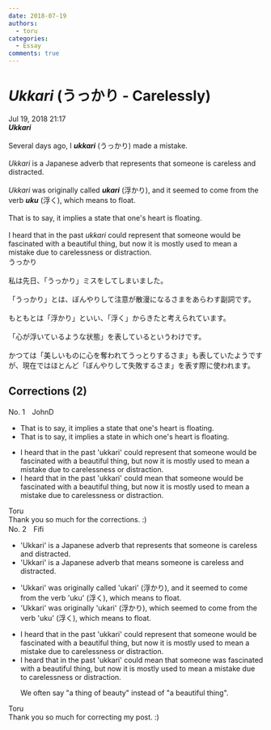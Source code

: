```yaml
---
date: 2018-07-19
authors:
  - toru
categories:
  - Essay
comments: true
---
```


# <strong><em>Ukkari</strong></em> (うっかり - Carelessly)
<div class="date">Jul 19, 2018 21:17</div>
<div id="post"><div id="body_show_ori">
<strong><em>Ukkari</strong></em><br/><br/>Several days ago, I <strong><em>ukkari</em></strong> (うっかり) made a mistake.<br/><br/><em>Ukkari</em> is a Japanese adverb that represents that someone is careless and distracted. <br/><br/><em>Ukkari</em> was originally called <strong><em>ukari</em></strong> (浮かり), and it seemed to come from the verb <strong><em>uku</em></strong> (浮く), which means to float.<br/><br/>That is to say, it implies a state that one's heart is floating.<br/><br/>I heard that in the past <em>ukkari</em> could represent that someone would be fascinated with a beautiful thing, but now it is mostly used to mean a mistake due to carelessness or distraction.
</div></div>

<!-- more -->

<div id="post_ja"><div id="body_show_mo">
うっかり<br/><br/>私は先日、「うっかり」ミスをしてしまいました。<br/><br/>「うっかり」とは、ぼんやりして注意が散漫になるさまをあらわす副詞です。<br/><br/>もともとは「浮かり」といい、「浮く」からきたと考えられています。<br/><br/>「心が浮いているような状態」を表しているというわけです。<br/><br/>かつては「美しいものに心を奪われてうっとりするさま」も表していたようですが、現在ではほとんど「ぼんやりして失敗するさま」を表す際に使われます。
</div></div>

## Corrections (2)
<div id="block"><div class="first_name"> No. 1　<span class="just_name">JohnD</span></div><div id="block2">
<ul class="correction_field">
<li class="incorrect">That is to say, it implies a state that one's heart is floating.</li>
<li class="corrected correct">
That is to say, it implies a state <span class="f_blue">in which</span> one's heart is floating.
</li>
</ul>
<ul class="correction_field">
<li class="incorrect">I heard that in the past 'ukkari' could represent that someone would be fascinated with a beautiful thing, but now it is mostly used to mean a mistake due to carelessness or distraction.</li>
<li class="corrected correct">
I heard that in the past 'ukkari' could <span class="f_blue">mean</span> that someone would be fascinated with a beautiful thing, but now it is mostly used to mean a mistake due to carelessness or distraction.
</li>
</ul>
</div><div class="name"><span class="just_name">Toru</span><br>
Thank you so much for the corrections. :)
</div>
</div>
<div id="block"><div class="first_name"> No. 2　<span class="just_name">Fifi</span></div><div id="block2">
<ul class="correction_field">
<li class="incorrect">'Ukkari' is a Japanese adverb that represents that someone is careless and distracted.</li>
<li class="corrected correct">
'Ukkari' is a Japanese adverb that means someone is careless and distracted.
</li>
</ul>
<ul class="correction_field">
<li class="incorrect">'Ukkari' was originally called 'ukari' (浮かり), and it seemed to come from the verb 'uku' (浮く), which means to float.</li>
<li class="corrected correct">
'Ukkari' was originally 'ukari' (浮かり), which seemed to come from the verb 'uku' (浮く), which means to float.
</li>
</ul>
<ul class="correction_field">
<li class="incorrect">I heard that in the past 'ukkari' could represent that someone would be fascinated with a beautiful thing, but now it is mostly used to mean a mistake due to carelessness or distraction.</li>
<li class="corrected correct">
I heard that in the past 'ukkari' could mean that someone was fascinated with a beautiful thing, but now it is mostly used to mean a mistake due to carelessness or distraction.
<p class="correction_comment">We often say "a thing of beauty" instead of "a beautiful thing".</p>
</li>
</ul>
</div><div class="name"><span class="just_name">Toru</span><br>
Thank you so much for correcting my post. :)
</div>
</div>
